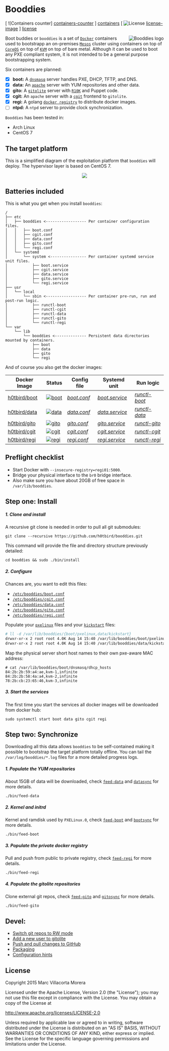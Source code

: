 # Booddies

[ ![Containers counter] [containers-counter] ] [containers]
[ ![License] [license-image] ] [license]

<img src="https://www.lucidchart.com/publicSegments/view/55cc711f-9044-4f4b-a9fe-162f0a00c074/image.png"
 alt="Booddies logo" title="Booddies" align="right" />

Boot buddies or `booddies` is a set of [`Docker`][docker-web] containers used to bootstrapp an on-premises [`Mesos`][mesos-web] cluster using containers on top of [`CoreOS`][coreos-web] on top of [`KVM`][kvm-web] on top of bare metal.
Although it can be used to boot any PXE compliant system, it is not intended to be a general purpose bootstrapping system.

Six containers are planned:

- [x] **boot:** A [`dnsmasq`][dnsmasq-web] server handles PXE, DHCP, TFTP, and DNS.
- [x] **data:** An [`apache`][apache-web] server with YUM repositories and other data.
- [x] **gito:** A [`gitolite`][gitolite-web] server with [`R10K`][r10k-web] and Puppet code.
- [x] **cgit:** An `apache` server with a [`cgit`][cgit-www] frontend to `gitolite`.
- [x] **regi:** A golang [`docker registry`][registry-web] to distribute docker images.
- [ ] **ntpd:** A `ntpd` server to provide clock synchronization.

`Booddies` has been tested in:
- Arch Linux
- CentOS 7

## The target platform

This is a simplified diagram of the exploitation platform that `booddies` will deploy. The hypervisor layer is based on CentOS 7.

<p align="center">
<img src="https://www.lucidchart.com/publicSegments/view/553bbb69-0dd8-46be-b8b3-76570a009639/image.png" />
</p>

## Batteries included

This is what you get when you install `booddies`:

```
/
├── etc
│   ├── booddies <------------------ Per container configuration files.
│   │   ├── boot.conf
│   │   ├── cgit.conf
│   │   ├── data.conf
│   │   ├── gito.conf
│   │   └── regi.conf
│   └── systemd
│       └── system <---------------- Per container systemd service unit files.
│           ├── boot.service
│           ├── cgit.service
│           ├── data.service
│           ├── gito.service
│           └── regi.service
├── usr
│   └── local
│       └── sbin <------------------ Per container pre-run, run and post-run logic.
│           ├── runctl-boot
│           ├── runctl-cgit
│           ├── runctl-data
│           ├── runctl-gito
│           └── runctl-regi
└── var
    └── lib
        └── booddies <-------------- Persistent data directories mounted by containers.
            ├── boot
            ├── data
            ├── gito
            └── regi
```

And of course you also get the docker images:

| Docker Image             | Status                          | Config file                | Systemd unit                | Run logic                 |
| ------------------------ | ------------------------------- | -------------------------- | --------------------------- | ------------------------- |
| [h0tbird/boot][boot-web] | [![boot][boot-image]][boot-lyr] | [*boot.conf*][boot-config] | [*boot.service*][boot-unit] | [*runctl-boot*][boot-run] |
| [h0tbird/data][data-web] | [![data][data-image]][data-lyr] | [*data.conf*][data-config] | [*data.service*][data-unit] | [*runctl-data*][data-run] |
| [h0tbird/gito][gito-web] | [![gito][gito-image]][gito-lyr] | [*gito.conf*][gito-config] | [*gito.service*][gito-unit] | [*runctl-gito*][gito-run] |
| [h0tbird/cgit][cgit-web] | [![cgit][cgit-image]][cgit-lyr] | [*cgit.conf*][cgit-config] | [*cgit.service*][cgit-unit] | [*runctl-cgit*][cgit-run] |
| [h0tbird/regi][regi-web] | [![regi][regi-image]][regi-lyr] | [*regi.conf*][regi-config] | [*regi.service*][regi-unit] | [*runctl-regi*][regi-run] |

## Preflight checklist
* Start Docker with `--insecure-registry=regi01:5000`.
* Bridge your physical interface to the `br0` bridge interface.
* Also make sure you have about 20GB of free space in `/var/lib/booddies`.

## Step one: Install
##### 1. Clone and install
A recursive git clone is needed in order to pull all git submodules:
```
git clone --recursive https://github.com/h0tbird/booddies.git
```
This command will provide the file and directory structure previously detailed:
```
cd booddies && sudo ./bin/install
```
##### 2. Configure
Chances are, you want to edit this files:
* [`/etc/booddies/boot.conf`][boot-config]
* [`/etc/booddies/cgit.conf`][cgit-config]
* [`/etc/booddies/data.conf`][data-config]
* [`/etc/booddies/gito.conf`][gito-config]
* [`/etc/booddies/regi.conf`][regi-config]

Populate your [`pxelinux`](https://github.com/h0tbird/pxelinux) files and your [`kickstart`](https://github.com/h0tbird/kickstart) files:
```bash
# ll -d /var/lib/booddies/{boot/pxelinux,data/kickstart}
drwxr-xr-x 2 root root 4.0K Aug 14 15:40 /var/lib/booddies/boot/pxelinux/
drwxr-xr-x 2 root root 4.0K Aug 14 15:40 /var/lib/booddies/data/kickstart/
```

Map the physical server short host names to their own pxe-aware MAC address:
```
# cat /var/lib/booddies/boot/dnsmasq/dhcp_hosts
84:2b:2b:59:a4:ae,kvm-1,infinite
84:2b:2b:58:4a:a4,kvm-2,infinite
78:2b:cb:23:65:46,kvm-3,infinite
```

##### 3. Start the services
The first time you start the services all docker images will be downloaded from docker hub:
```
sudo systemctl start boot data gito cgit regi
```

## Step two: Synchronize
Downloading all this data allows `booddies` to be self-contained making it possible to bootstrap the target platform totally offline. You can tail the `/var/log/booddies/*.log` files for a more detailed progress logs.

##### 1. Populate the YUM repositories
About 15GB of data will be downloaded, check [`feed-data`][feed-data-code] and [`datasync`][datasync-code] for more details.
```
./bin/feed-data
```

##### 2. Kernel and initrd
Kernel and ramdisk used by `PXELinux.0`, check [`feed-boot`][feed-boot-code] and [`bootsync`][bootsync-code] for more details.
```
./bin/feed-boot
```

##### 3. Populate the private docker registry

Pull and push from public to private registry, check [`feed-regi`][feed-regi-code] for more details.
```
./bin/feed-regi
```

##### 4. Populate the gitolite repositories

Clone external git repos, check [`feed-gito`][feed-gito-code] and [`gitosync`][gitosync-code] for more details.
```
./bin/feed-gito
```

## Devel:

* [Switch git repos to RW mode](https://github.com/h0tbird/booddies/blob/master/docs/switch_git_to_rw_mode.md)
* [Add a new user to gitolite](https://github.com/h0tbird/booddies/blob/master/docs/add_new_user_to_gitolite.md)
* [Push and pull changes to GitHub](https://github.com/h0tbird/booddies/blob/master/docs/push_and_pull_from_gitolite_to_github.md)
* [Packaging](https://github.com/h0tbird/booddies/blob/master/docs/packaging.md)
* [Configuration hints](https://github.com/h0tbird/booddies/blob/master/docs/configuration_hints.md)

## License

Copyright 2015 Marc Villacorta Morera

Licensed under the Apache License, Version 2.0 (the "License");
you may not use this file except in compliance with the License.
You may obtain a copy of the License at

http://www.apache.org/licenses/LICENSE-2.0

Unless required by applicable law or agreed to in writing, software
distributed under the License is distributed on an "AS IS" BASIS,
WITHOUT WARRANTIES OR CONDITIONS OF ANY KIND, either express or implied.
See the License for the specific language governing permissions and
limitations under the License.

[containers-counter]: https://img.shields.io/badge/containers-5/6-yellow.svg
[containers]: https://hub.docker.com/u/h0tbird
[license-image]: http://img.shields.io/badge/license-Apache--2-blue.svg?style=flat
[license]: http://www.apache.org/licenses/LICENSE-2.0
[docker-web]: https://www.docker.com
[mesos-web]: http://mesos.apache.org
[coreos-web]: https://coreos.com
[kvm-web]: http://www.linux-kvm.org
[dnsmasq-web]: http://www.thekelleys.org.uk/dnsmasq/doc.html
[apache-web]: http://httpd.apache.org
[gitolite-web]: http://gitolite.com
[cgit-www]: http://git.zx2c4.com/cgit/about
[r10k-web]: https://github.com/puppetlabs/r10k
[registry-web]: https://github.com/docker/distribution

[feed-data-code]: https://github.com/h0tbird/booddies/blob/master/bin/feed-data
[datasync-code]: https://github.com/h0tbird/docker-data/blob/master/rootfs/usr/sbin/datasync
[feed-boot-code]: https://github.com/h0tbird/booddies/blob/master/bin/feed-boot
[bootsync-code]: https://github.com/h0tbird/docker-boot/blob/master/rootfs/usr/sbin/bootsync
[feed-regi-code]: https://github.com/h0tbird/booddies/blob/master/bin/feed-regi
[feed-gito-code]: https://github.com/h0tbird/booddies/blob/master/bin/feed-gito
[gitosync-code]: https://github.com/h0tbird/docker-gito/blob/master/rootfs/usr/sbin/gitosync

[fpm-web]: https://github.com/jordansissel/fpm

[boot-image]: https://badge.imagelayers.io/h0tbird/boot:latest.svg
[boot-web]: https://registry.hub.docker.com/u/h0tbird/boot
[boot-lyr]: https://imagelayers.io/?images=h0tbird/boot:latest
[data-image]: https://badge.imagelayers.io/h0tbird/data:latest.svg
[data-web]: https://registry.hub.docker.com/u/h0tbird/data
[data-lyr]: https://imagelayers.io/?images=h0tbird/data:latest
[gito-image]: https://badge.imagelayers.io/h0tbird/gito:latest.svg
[gito-web]: https://registry.hub.docker.com/u/h0tbird/gito
[gito-lyr]: https://imagelayers.io/?images=h0tbird/gito:latest
[cgit-image]: https://badge.imagelayers.io/h0tbird/cgit:latest.svg
[cgit-web]: https://registry.hub.docker.com/u/h0tbird/cgit
[cgit-lyr]: https://imagelayers.io/?images=h0tbird/cgit:latest
[regi-image]: https://badge.imagelayers.io/h0tbird/regi:latest.svg
[regi-web]: https://registry.hub.docker.com/u/h0tbird/regi
[regi-lyr]: https://imagelayers.io/?images=h0tbird/regi:latest

[boot-config]: https://github.com/h0tbird/docker-boot/blob/master/boot.conf
[data-config]: https://github.com/h0tbird/docker-data/blob/master/data.conf
[gito-config]: https://github.com/h0tbird/docker-gito/blob/master/gito.conf
[cgit-config]: https://github.com/h0tbird/docker-cgit/blob/master/cgit.conf
[regi-config]: https://github.com/h0tbird/docker-regi/blob/master/regi.conf

[boot-unit]: https://github.com/h0tbird/docker-boot/blob/master/boot.service
[data-unit]: https://github.com/h0tbird/docker-data/blob/master/data.service
[gito-unit]: https://github.com/h0tbird/docker-gito/blob/master/gito.service
[cgit-unit]: https://github.com/h0tbird/docker-cgit/blob/master/cgit.service
[regi-unit]: https://github.com/h0tbird/docker-regi/blob/master/regi.service

[boot-run]: https://github.com/h0tbird/docker-boot/blob/master/bin/runctl
[data-run]: https://github.com/h0tbird/docker-data/blob/master/bin/runctl
[gito-run]: https://github.com/h0tbird/docker-gito/blob/master/bin/runctl
[cgit-run]: https://github.com/h0tbird/docker-cgit/blob/master/bin/runctl
[regi-run]: https://github.com/h0tbird/docker-regi/blob/master/bin/runctl
